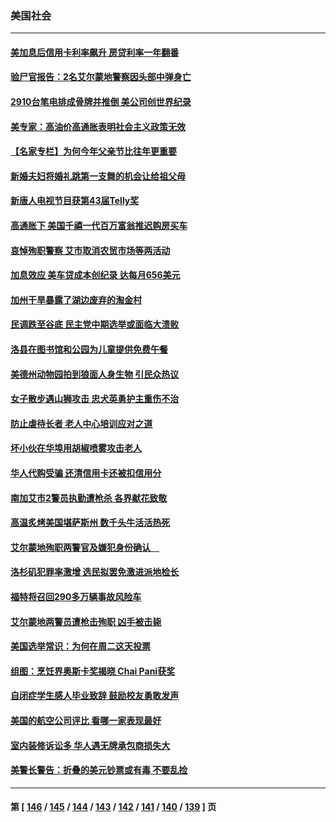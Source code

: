 ### 美国社会
---
#### [美加息后信用卡利率飙升 房贷利率一年翻番](../../pages/ncid1078160/n13761901.md) 
#### [验尸官报告：2名艾尔蒙地警察因头部中弹身亡](../../pages/ncid1078160/n13761947.md) 
#### [2910台笔电排成骨牌并推倒 美公司创世界纪录](../../pages/ncid1078160/n13761798.md) 
#### [美专家：高油价高通胀表明社会主义政策无效](../../pages/ncid1078160/n13761170.md) 
#### [【名家专栏】为何今年父亲节比往年更重要](../../pages/ncid1078160/n13761753.md) 
#### [新婚夫妇将婚礼跳第一支舞的机会让给祖父母](../../pages/ncid1078160/n13761577.md) 
#### [新唐人电视节目获第43届Telly奖](../../pages/ncid1078160/n13761771.md) 
#### [高通胀下 美国千禧一代百万富翁推迟购房买车](../../pages/ncid1078160/n13761340.md) 
#### [哀悼殉职警察 艾市取消农贸市场等两活动](../../pages/ncid1078160/n13761238.md) 
#### [加息效应 美车贷成本创纪录 达每月656美元](../../pages/ncid1078160/n13761198.md) 
#### [加州干旱暴露了湖边废弃的淘金村](../../pages/ncid1078160/n13761141.md) 
#### [民调跌至谷底 民主党中期选举或面临大溃败](../../pages/ncid1078160/n13761069.md) 
#### [洛县在图书馆和公园为儿童提供免费午餐](../../pages/ncid1078160/n13761128.md) 
#### [美德州动物园拍到狼面人身生物 引民众热议](../../pages/ncid1078160/n13760841.md) 
#### [女子散步遇山狮攻击 忠犬英勇护主重伤不治](../../pages/ncid1078160/n13760817.md) 
#### [防止虐待长者 老人中心培训应对之道](../../pages/ncid1078160/n13760706.md) 
#### [坏小伙在华埠用胡椒喷雾攻击老人](../../pages/ncid1078160/n13760695.md) 
#### [华人代购受骗 还清信用卡还被扣信用分](../../pages/ncid1078160/n13760578.md) 
#### [南加艾市2警员执勤遭枪杀 各界献花致敬](../../pages/ncid1078160/n13760556.md) 
#### [高温炙烤美国堪萨斯州 数千头牛活活热死](../../pages/ncid1078160/n13760449.md) 
#### [艾尔蒙地殉职两警官及嫌犯身份确认　](../../pages/ncid1078160/n13760459.md) 
#### [洛杉矶犯罪率激增 选民拟罢免激进派地检长](../../pages/ncid1078160/n13760376.md) 
#### [福特将召回290多万辆事故风险车](../../pages/ncid1078160/n13760438.md) 
#### [艾尔蒙地两警员遭枪击殉职 凶手被击毙](../../pages/ncid1078160/n13760385.md) 
#### [美国选举常识：为何在周二这天投票](../../pages/ncid1078160/n13749593.md) 
#### [组图：烹饪界奥斯卡奖揭晓 Chai Pani获奖](../../pages/ncid1078160/n13760046.md) 
#### [自闭症学生感人毕业致辞 鼓励校友勇敢发声](../../pages/ncid1078160/n13760236.md) 
#### [美国的航空公司评比 看哪一家表现最好](../../pages/ncid1078160/n13760042.md) 
#### [室内装修诉讼多 华人遇无牌承包商损失大](../../pages/ncid1078160/n13759882.md) 
#### [美警长警告：折叠的美元钞票或有毒 不要乱捡](../../pages/ncid1078160/n13759820.md) 

---
#### 第 [ [146](./146.md) / [145](./145.md) / [144](./144.md) / [143](./143.md) / [142](./142.md) / [141](./141.md) / [140](./140.md) / [139](./139.md) ] 页
